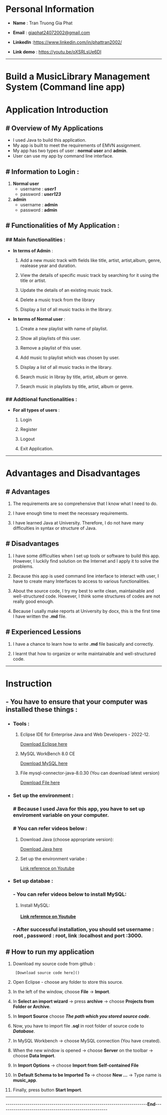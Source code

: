 # Personal Information
* **Name** : Tran Truong Gia Phat

* **Email** : giaphat24072002@gmail.com

* **LinkedIn** :https://www.linkedin.com/in/phattran2002/ 

* **Link demo** : https://youtu.be/oXSRLsUe6DI
---

# Build a MusicLibrary Management System (Command line app)
# Application Introduction
## # Overview of My Applications
* I used Java to build this application.
* My app is built to meet the requirements of EMVN assignment.
* My app has two types of user : **normal user** and **admin**.
* User can use my app by command line interface.
## # Information to Login :
1. **Normal user**
    * username : ***user1***
    * password : ***user123***
2. **admin**
    * username : **admin**
    * password : **admin**
## # Functionalities of My Application :
### ## Main functionalities :
* **In terms of Admin** :
    1. Add a new music track with fields like title, artist, artist,album, genre, realease year and duration.
    
    2. View the details of specific music track by searching for it using the title or artist.
    3. Update the details of an existing music track.
    4. Delete a music track from the library
    5. Display a list of all music tracks in the library.
* **In terms of Normal user** :
    1. Create a new playlist with name of playlist.

    2. Show all playlists of this user.
    3. Remove a playlist of this user.
    4. Add music to playlist which was chosen by user.
    5. Display a list of all music tracks in the library.
    6. Search music in libray by title, artist, album or genre.
    7. Search music in playlists by title, artist, album or genre.
### ## Addtional functionalities :
* **For all types of users** :
    1. Login 

    2. Register
    3. Logout
    4. Exit Application.
---
# Advantages and Disadvantages
## # Advantages
1. The requirements are so comprehensive that I know what I need to do. 

2. I have enough time to meet the necessary requirements.
3. I have learned Java at University. Therefore, I do not have many difficulties in syntax or structure of Java.

## # Disadvantages
1. I have some difficulties when I set up tools or software to build this app. However, I luckily find solution on the Internet and I apply it to solve the problems.

2. Because this app is used command line interface to interact with user, I have to create many Interfaces to access to various functionalities.

3. About the source code, I try my best to write clean, maintainable and well-structured code. However, I think some structures of codes are not really good enough. 

4. Because I usally make reports at University by docx, this is the first time I have written the **.md** file. 
## # Experienced Lessions 
1. I have a chance to learn how to write **.md** file basically and correctly.

2. I learnt that how to organize or write maintainable and well-structured code.
---
# Instruction
## - You have to ensure that your computer was installed these things : 
* ### Tools :
    1. Eclipse IDE for Enterprise Java and Web Developers - 2022-12. 

        [Download Eclipse here](https://www.eclipse.org/downloads/)
    
    2. MySQL WorkBench 8.0 CE 

        [Download MySQL here](https://www.eclipse.org/downloads/)
    3. File mysql-connector-java-8.0.30 (You can download latest version)

        [Download File here](https://dev.mysql.com/downloads/connector/j/?os=26)
    
* ### Set up the environment :
    ### # Because I used Java for this app, you have to set up enviroment variable on your computer.
    ### # You can refer videos below : 
    1. Download Java (choose appropriate version): 
        
        [Download Java here](https://www.oracle.com/java/technologies/downloads/)
    2. Set up the environment variabe :

        [Link reference on Youtube](https://www.youtube.com/watch?v=-O4QVijnA7Y)

* ### Set up databae :
    ### - You can refer videos below to install MySQL:
    1. Install MySQL:
    
        #### [Link reference on Youtube](https://www.youtube.com/watch?v=2c2fUOgZMmY)
    ### - After successful installation, you should set username : **root** , password : **root**, link :**localhost** and port :**3000**.

##  # How to run my application
1. Download my source code from github :

        [Download source code here]()

2. Open Eclipse - choose any folder to store this source.

3. In the left of the window, choose **File** &rarr; **Import**.
4. In **Select an import wizard** &rarr; press **archive** &rarr; choose **Projects from Folder or Archive**.
5. In **Import Source** choose ***The path which you stored source code***.
6. Now, you have to import file **.sql** in root folder of source code to ***Database***.
7. In MySQL Workbench &rarr; choose MySQL connection (You have created).
8. When the new window is opened &rarr; choose **Server** on the toolbar &rarr; choose **Data Import**.
9. In **Import Options** &rarr; choose **Import from Self-contained File**
10. In **Default Schema to be Imported To** &rarr; choose **New ...** &rarr; Type name is **music_app**.
11. Finally, press button **Start Import**.
---
-----------------------------------------------------------------------**End**------------------------------------------------------
